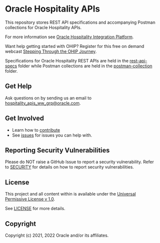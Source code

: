 # Oracle Hospitality APIs

This repository stores REST API specifications and accompanying Postman collections for Oracle Hospitality APIs.

For more information see [Oracle Hospitality Integration Platform](https://www.oracle.com/industries/hospitality/integration-platform/).

Want help getting started with OHIP?  Register for this free on demand webcast [Stepping Through the OHIP Journey](https://go.oracle.com/LP=105035?elqCampaignId=281803&src1=:ow:o:p:po:::&intcmp=BUMK201218P00049:ow:o:p:po).

Specifications for Oracle Hospitality REST APIs are held in the [rest-api-specs](rest-api-specs) folder while Postman collections are held in the [postman-collection](postman-collections) folder.

## Get Help

Ask questions on by sending us an email to <hospitality_apis_ww_grp@oracle.com>.

## Get Involved

- Learn how to [contribute](CONTRIBUTING.md)
- See [issues](https://github.com/oracle/hospitality-api-docs/issues) for issues you can help with.

## Reporting Security Vulnerabilities

Please do NOT raise a GitHub Issue to report a security vulnerability. Refer to [SECURITY](SECURITY.md) for details on how to report security vulnerabilities.

## License

This project and all content within is available under the [Universal Permissive License v 1.0](http://oss.oracle.com/licenses/upl).

See [LICENSE](LICENSE.txt) for more details.

## Copyright

Copyright (c) 2021, 2022 Oracle and/or its affiliates.
